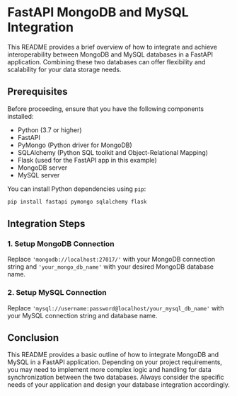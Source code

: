 # FastAPI MongoDB and MySQL Integration

This README provides a brief overview of how to integrate and achieve interoperability between MongoDB and MySQL databases in a FastAPI application. Combining these two databases can offer flexibility and scalability for your data storage needs.

## Prerequisites

Before proceeding, ensure that you have the following components installed:

- Python (3.7 or higher)
- FastAPI
- PyMongo (Python driver for MongoDB)
- SQLAlchemy (Python SQL toolkit and Object-Relational Mapping)
- Flask (used for the FastAPI app in this example)
- MongoDB server
- MySQL server

You can install Python dependencies using `pip`:

```bash
pip install fastapi pymongo sqlalchemy flask
```

## Integration Steps

### 1. Setup MongoDB Connection

Replace `'mongodb://localhost:27017/'` with your MongoDB connection string and `'your_mongo_db_name'` with your desired MongoDB database name.

### 2. Setup MySQL Connection


Replace `'mysql://username:password@localhost/your_mysql_db_name'` with your MySQL connection string and database name.


## Conclusion

This README provides a basic outline of how to integrate MongoDB and MySQL in a FastAPI application. Depending on your project requirements, you may need to implement more complex logic and handling for data synchronization between the two databases. Always consider the specific needs of your application and design your database integration accordingly.

